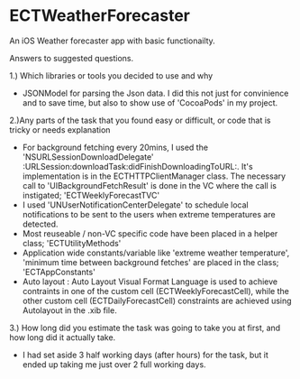 # ECTWeatherForecaster
An iOS Weather forecaster app with basic functionailty.

Answers to suggested questions.

1.) Which libraries or tools you decided to use and why

- JSONModel for parsing the Json data. I did this not just for convinience and to save time, but also to show use of 'CocoaPods' in my project.

2.)Any parts of the task that you found easy or difficult, or code that is tricky or needs explanation

- For background fetching every 20mins, I used the 'NSURLSessionDownloadDelegate' :URLSession:downloadTask:didFinishDownloadingToURL:. It's implementation is in the 
 ECTHTTPClientManager class. The necessary call to 'UIBackgroundFetchResult' is done in the VC where the call is instigated; 'ECTWeeklyForecastTVC'
- I used 'UNUserNotificationCenterDelegate' to schedule local notifications to be sent to the users when extreme temperatures are detected.
- Most reuseable / non-VC specific code have been placed in a helper class; 'ECTUtilityMethods'
- Application wide constants/variable like 'extreme weather temperature', 'minimum time between background fetches' are placed in the class; 'ECTAppConstants'
- Auto layout : Auto Layout Visual Format Language is used to achieve contraints in one of the custom cell (ECTWeeklyForecastCell), while the other custom cell 
  (ECTDailyForecastCell) constraints are achieved using Autolayout in the .xib file.
  
3.) How long did you estimate the task was going to take you at first, and how long did it actually take.

- I had set aside 3 half working days (after hours) for the task, but it ended up taking me just over 2 full working days.
